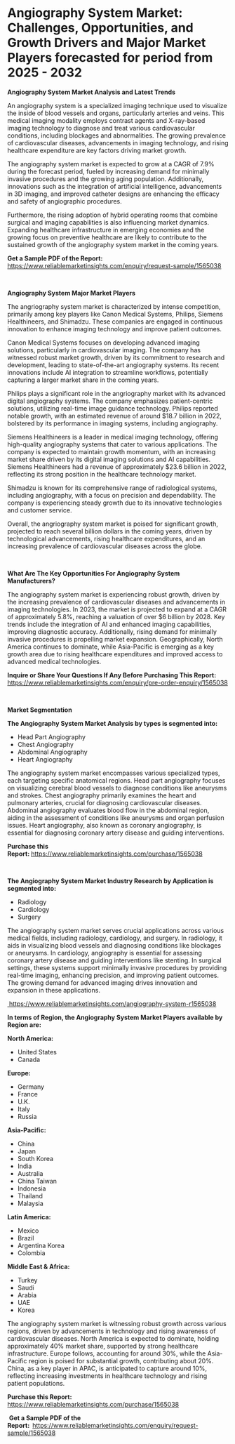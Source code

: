 <p><h1>Angiography System Market: Challenges, Opportunities, and Growth Drivers and Major Market Players forecasted for period from 2025 - 2032</h1></p><p><strong>Angiography System Market Analysis and Latest Trends</strong></p>
<p><p>An angiography system is a specialized imaging technique used to visualize the inside of blood vessels and organs, particularly arteries and veins. This medical imaging modality employs contrast agents and X-ray-based imaging technology to diagnose and treat various cardiovascular conditions, including blockages and abnormalities. The growing prevalence of cardiovascular diseases, advancements in imaging technology, and rising healthcare expenditure are key factors driving market growth.</p><p>The angiography system market is expected to grow at a CAGR of 7.9% during the forecast period, fueled by increasing demand for minimally invasive procedures and the growing aging population. Additionally, innovations such as the integration of artificial intelligence, advancements in 3D imaging, and improved catheter designs are enhancing the efficacy and safety of angiographic procedures. </p><p>Furthermore, the rising adoption of hybrid operating rooms that combine surgical and imaging capabilities is also influencing market dynamics. Expanding healthcare infrastructure in emerging economies and the growing focus on preventive healthcare are likely to contribute to the sustained growth of the angiography system market in the coming years.</p></p>
<p><strong>Get a Sample PDF of the Report:&nbsp;</strong> <a href="https://www.reliablemarketinsights.com/enquiry/request-sample/1565038?utm_campaign=3320&utm_medium=2&utm_source=Github&utm_content=ia&utm_term=13042025&utm_id=angiography-system">https://www.reliablemarketinsights.com/enquiry/request-sample/1565038</a></p>
<p>&nbsp;</p>
<p><strong>Angiography System Major Market Players</strong></p>
<p><p>The angriography system market is characterized by intense competition, primarily among key players like Canon Medical Systems, Philips, Siemens Healthineers, and Shimadzu. These companies are engaged in continuous innovation to enhance imaging technology and improve patient outcomes.</p><p>Canon Medical Systems focuses on developing advanced imaging solutions, particularly in cardiovascular imaging. The company has witnessed robust market growth, driven by its commitment to research and development, leading to state-of-the-art angiography systems. Its recent innovations include AI integration to streamline workflows, potentially capturing a larger market share in the coming years.</p><p>Philips plays a significant role in the angriography market with its advanced digital angiography systems. The company emphasizes patient-centric solutions, utilizing real-time image guidance technology. Philips reported notable growth, with an estimated revenue of around $18.7 billion in 2022, bolstered by its performance in imaging systems, including angiography.</p><p>Siemens Healthineers is a leader in medical imaging technology, offering high-quality angiography systems that cater to various applications. The company is expected to maintain growth momentum, with an increasing market share driven by its digital imaging solutions and AI capabilities. Siemens Healthineers had a revenue of approximately $23.6 billion in 2022, reflecting its strong position in the healthcare technology market.</p><p>Shimadzu is known for its comprehensive range of radiological systems, including angiography, with a focus on precision and dependability. The company is experiencing steady growth due to its innovative technologies and customer service. </p><p>Overall, the angriography system market is poised for significant growth, projected to reach several billion dollars in the coming years, driven by technological advancements, rising healthcare expenditures, and an increasing prevalence of cardiovascular diseases across the globe.</p></p>
<p>&nbsp;</p>
<p><strong>What Are The Key Opportunities For Angiography System Manufacturers?</strong></p>
<p><p>The angiography system market is experiencing robust growth, driven by the increasing prevalence of cardiovascular diseases and advancements in imaging technologies. In 2023, the market is projected to expand at a CAGR of approximately 5.8%, reaching a valuation of over $6 billion by 2028. Key trends include the integration of AI and enhanced imaging capabilities, improving diagnostic accuracy. Additionally, rising demand for minimally invasive procedures is propelling market expansion. Geographically, North America continues to dominate, while Asia-Pacific is emerging as a key growth area due to rising healthcare expenditures and improved access to advanced medical technologies.</p></p>
<p><strong>Inquire or Share Your Questions If Any Before Purchasing This Report:</strong> <a href="https://www.reliablemarketinsights.com/enquiry/pre-order-enquiry/1565038?utm_campaign=3320&utm_medium=2&utm_source=Github&utm_content=ia&utm_term=13042025&utm_id=angiography-system">https://www.reliablemarketinsights.com/enquiry/pre-order-enquiry/1565038</a></p>
<p>&nbsp;</p>
<p><strong>Market Segmentation</strong></p>
<p><strong>The Angiography System Market Analysis by types is segmented into:</strong></p>
<p><ul><li>Head Part Angiography</li><li>Chest Angiography</li><li>Abdominal Angiography</li><li>Heart Angiography</li></ul></p>
<p><p>The angiography system market encompasses various specialized types, each targeting specific anatomical regions. Head part angiography focuses on visualizing cerebral blood vessels to diagnose conditions like aneurysms and strokes. Chest angiography primarily examines the heart and pulmonary arteries, crucial for diagnosing cardiovascular diseases. Abdominal angiography evaluates blood flow in the abdominal region, aiding in the assessment of conditions like aneurysms and organ perfusion issues. Heart angiography, also known as coronary angiography, is essential for diagnosing coronary artery disease and guiding interventions.</p></p>
<p><strong>Purchase this Report:&nbsp;</strong><a href="https://www.reliablemarketinsights.com/purchase/1565038?utm_campaign=3320&utm_medium=2&utm_source=Github&utm_content=ia&utm_term=13042025&utm_id=angiography-system">https://www.reliablemarketinsights.com/purchase/1565038</a></p>
<p>&nbsp;</p>
<p><strong>The Angiography System Market Industry Research by Application is segmented into:</strong></p>
<p><ul><li>Radiology</li><li>Cardiology</li><li>Surgery</li></ul></p>
<p><p>The angiography system market serves crucial applications across various medical fields, including radiology, cardiology, and surgery. In radiology, it aids in visualizing blood vessels and diagnosing conditions like blockages or aneurysms. In cardiology, angiography is essential for assessing coronary artery disease and guiding interventions like stenting. In surgical settings, these systems support minimally invasive procedures by providing real-time imaging, enhancing precision, and improving patient outcomes. The growing demand for advanced imaging drives innovation and expansion in these applications.</p></p>
<p><a href="https://www.reliablemarketinsights.com/angiography-system-r1565038?utm_campaign=3320&utm_medium=2&utm_source=Github&utm_content=ia&utm_term=13042025&utm_id=angiography-system">&nbsp;https://www.reliablemarketinsights.com/angiography-system-r1565038</a></p>
<p><strong>In terms of Region, the Angiography System Market Players available by Region are:</strong></p>
<p>
    <p> <strong> North America: </strong>
        <ul>
            <li>United States</li>
            <li>Canada</li>
        </ul>
        </p> 
    <p> <strong> Europe: </strong>
        <ul>
            <li>Germany</li>
            <li>France</li>
            <li>U.K.</li>
            <li>Italy</li>
            <li>Russia</li>
        </ul>
        </p> 
    <p> <strong> Asia-Pacific: </strong>
        <ul>
            <li>China</li>
            <li>Japan</li>
            <li>South Korea</li>
            <li>India</li>
            <li>Australia</li>
            <li>China Taiwan</li>
            <li>Indonesia</li>
            <li>Thailand</li>
            <li>Malaysia</li>
        </ul>
        </p> 
    <p> <strong> Latin America: </strong>
        <ul>
            <li>Mexico</li>
            <li>Brazil</li>
            <li>Argentina Korea</li>
            <li>Colombia</li>
        </ul>
        </p> 
    <p> <strong> Middle East & Africa: </strong>
        <ul>
            <li>Turkey</li>
            <li>Saudi</li>
            <li>Arabia</li>
            <li>UAE</li>
            <li>Korea</li>
        </ul>
    </p>
    </p>
<p><p>The angiography system market is witnessing robust growth across various regions, driven by advancements in technology and rising awareness of cardiovascular diseases. North America is expected to dominate, holding approximately 40% market share, supported by strong healthcare infrastructure. Europe follows, accounting for around 30%, while the Asia-Pacific region is poised for substantial growth, contributing about 20%. China, as a key player in APAC, is anticipated to capture around 10%, reflecting increasing investments in healthcare technology and rising patient populations.</p></p>
<p><strong>Purchase this Report: </strong><a href="https://www.reliablemarketinsights.com/purchase/1565038?utm_campaign=3320&utm_medium=2&utm_source=Github&utm_content=ia&utm_term=13042025&utm_id=angiography-system">https://www.reliablemarketinsights.com/purchase/1565038</a></p>
<p>&nbsp;<strong>Get a Sample PDF of the Report:&nbsp;&nbsp;</strong><a href="https://www.reliablemarketinsights.com/enquiry/request-sample/1565038?utm_campaign=3320&utm_medium=2&utm_source=Github&utm_content=ia&utm_term=13042025&utm_id=angiography-system">https://www.reliablemarketinsights.com/enquiry/request-sample/1565038</a></p>
<p><strong></strong></p>
<p><p></p><p></p><p></p></p>
